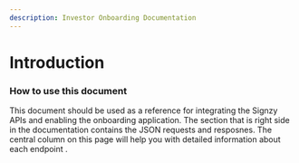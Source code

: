 ```yaml
---
description: Investor Onboarding Documentation
---
```


# Introduction

### How to use this document <a href="#how-to-use-this-document" id="how-to-use-this-document"></a>

This document should be used as a reference for integrating the Signzy APIs and enabling the onboarding application. The section that is right side in the documentation contains the JSON requests and resposnes. The central column on this page will help you with detailed information about each endpoint .

